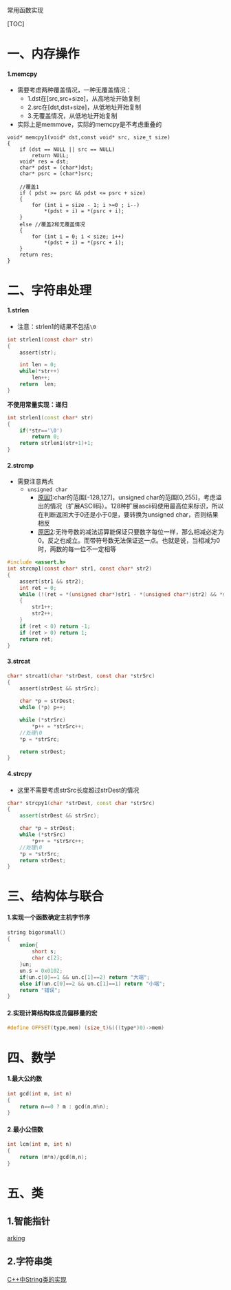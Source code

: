 常用函数实现

[TOC]

# 一、内存操作

#### 1.memcpy

- 需要考虑两种覆盖情况，一种无覆盖情况：
  - 1.dst在[src,src+size]，从高地址开始复制
  - 2.src在[dst,dst+size]，从低地址开始复制
  - 3.无覆盖情况，从低地址开始复制
- 实际上是memmove，实际的memcpy是不考虑重叠的

```
void* memcpy1(void* dst,const void* src, size_t size)
{
	if (dst == NULL || src == NULL)
		return NULL;
	void* res = dst;
	char* pdst = (char*)dst;
	char* psrc = (char*)src;

	//覆盖1
	if ( pdst >= psrc && pdst <= psrc + size)
	{
		for (int i = size - 1; i >=0 ; i--)
			*(pdst + i) = *(psrc + i);
	}
	else //覆盖2和无覆盖情况
	{
		for (int i = 0; i < size; i++)
			*(pdst + i) = *(psrc + i);	
	}
	return res;
}
```

# 二、字符串处理

#### 1.strlen

- 注意：strlen1的结果不包括`\0`

```c
int strlen1(const char* str)
{
    assert(str);

    int len = 0;
    while(*str++)   
        len++;
    return  len;
}
```

**不使用常量实现：递归**

```c++
int strlen1(const char* str)
{
    if(*str=='\0')
        return 0;
    return strlen1(str+1)+1;
}
```

#### 2.strcmp

- 需要注意两点
  - `unsigned char`
    - [原因1](https://blog.csdn.net/sdausxc/article/details/52077140):char的范围[-128,127]，unsigned char的范围[0,255]，考虑溢出的情况（扩展ASCII码）。128种扩展ascii码使用最高位来标识，所以在判断返回大于0还是小于0是，要转换为unsigned char，否则结果相反
    - [原因2](https://bbs.csdn.net/topics/350046927):无符号数的减法运算能保证只要数字每位一样，那么相减必定为0。反之也成立。而带符号数无法保证这一点。也就是说，当相减为0时，两数的每一位不一定相等

```c
#include <assert.h>
int strcmp1(const char* str1, const char* str2)
{
	assert(str1 && str2);
	int ret = 0;
	while (!(ret = *(unsigned char*)str1 - *(unsigned char*)str2) && *str1)
	{
		str1++;
		str2++;
	}
	if (ret < 0) return -1;
	if (ret > 0) return 1;
	return ret;
}
```

#### 3.strcat

```c
char* strcat1(char *strDest, const char *strSrc)
{
	assert(strDest && strSrc);

	char *p = strDest;
	while (*p) p++;

	while (*strSrc)
		*p++ = *strSrc++;
	//处理\0
	*p = *strSrc;

	return strDest;
}
```

#### 4.strcpy

- 这里不需要考虑strSrc长度超过strDest的情况

```c++
char* strcpy1(char *strDest, const char *strSrc)
{
	assert(strDest && strSrc);

	char *p = strDest;
	while (*strSrc)
		*p++ = *strSrc++;
	//处理\0
	*p = *strSrc;
	return strDest;
}
```

# 三、结构体与联合

#### 1.实现一个函数确定主机字节序

```c++
string bigorsmall()
{
    union{
        short s;
        char c[2];
    }un;
    un.s = 0x0102;
    if(un.c[0]==1 && un.c[1]==2) return "大端";
    else if(un.c[0]==2 && un.c[1]==1) return "小端";
    return "错误";
}
```

#### 2.实现计算结构体成员偏移量的宏

```c++
#define OFFSET(type,mem) (size_t)&(((type*)0)->mem)
```

# 四、数学

#### 1.最大公约数

```c++
int gcd(int m, int n)
{
    return n==0 ? m : gcd(n,m%n);
}
```

#### 2.最小公倍数

```c++
int lcm(int m, int n)
{
    return (m*n)/gcd(m,n);
}
```

# 五、类

## 1.智能指针

[arking](https://github.com/arkingc/note/blob/master/数据结构与算法/算法题总结.md#手写实现智能指针)

## 2.字符串类

[C++中String类的实现](https://www.cnblogs.com/zhizhan/p/4876093.html)

